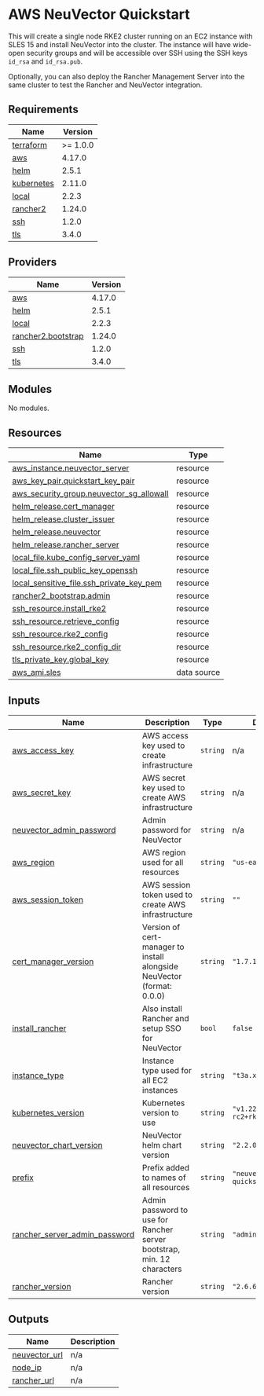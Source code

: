 # AWS NeuVector Quickstart

This will create a single node RKE2 cluster running on an EC2 instance with SLES 15 and install NeuVector into the cluster.
The instance will have wide-open security groups and will be accessible over SSH using the SSH keys
`id_rsa` and `id_rsa.pub`.

Optionally, you can also deploy the Rancher Management Server into the same cluster to test the Rancher and NeuVector integration.

<!-- BEGIN_TF_DOCS -->
## Requirements

| Name | Version |
|------|---------|
| <a name="requirement_terraform"></a> [terraform](#requirement\_terraform) | >= 1.0.0 |
| <a name="requirement_aws"></a> [aws](#requirement\_aws) | 4.17.0 |
| <a name="requirement_helm"></a> [helm](#requirement\_helm) | 2.5.1 |
| <a name="requirement_kubernetes"></a> [kubernetes](#requirement\_kubernetes) | 2.11.0 |
| <a name="requirement_local"></a> [local](#requirement\_local) | 2.2.3 |
| <a name="requirement_rancher2"></a> [rancher2](#requirement\_rancher2) | 1.24.0 |
| <a name="requirement_ssh"></a> [ssh](#requirement\_ssh) | 1.2.0 |
| <a name="requirement_tls"></a> [tls](#requirement\_tls) | 3.4.0 |

## Providers

| Name | Version |
|------|---------|
| <a name="provider_aws"></a> [aws](#provider\_aws) | 4.17.0 |
| <a name="provider_helm"></a> [helm](#provider\_helm) | 2.5.1 |
| <a name="provider_local"></a> [local](#provider\_local) | 2.2.3 |
| <a name="provider_rancher2.bootstrap"></a> [rancher2.bootstrap](#provider\_rancher2.bootstrap) | 1.24.0 |
| <a name="provider_ssh"></a> [ssh](#provider\_ssh) | 1.2.0 |
| <a name="provider_tls"></a> [tls](#provider\_tls) | 3.4.0 |

## Modules

No modules.

## Resources

| Name | Type |
|------|------|
| [aws_instance.neuvector_server](https://registry.terraform.io/providers/hashicorp/aws/4.17.0/docs/resources/instance) | resource |
| [aws_key_pair.quickstart_key_pair](https://registry.terraform.io/providers/hashicorp/aws/4.17.0/docs/resources/key_pair) | resource |
| [aws_security_group.neuvector_sg_allowall](https://registry.terraform.io/providers/hashicorp/aws/4.17.0/docs/resources/security_group) | resource |
| [helm_release.cert_manager](https://registry.terraform.io/providers/hashicorp/helm/2.5.1/docs/resources/release) | resource |
| [helm_release.cluster_issuer](https://registry.terraform.io/providers/hashicorp/helm/2.5.1/docs/resources/release) | resource |
| [helm_release.neuvector](https://registry.terraform.io/providers/hashicorp/helm/2.5.1/docs/resources/release) | resource |
| [helm_release.rancher_server](https://registry.terraform.io/providers/hashicorp/helm/2.5.1/docs/resources/release) | resource |
| [local_file.kube_config_server_yaml](https://registry.terraform.io/providers/hashicorp/local/2.2.3/docs/resources/file) | resource |
| [local_file.ssh_public_key_openssh](https://registry.terraform.io/providers/hashicorp/local/2.2.3/docs/resources/file) | resource |
| [local_sensitive_file.ssh_private_key_pem](https://registry.terraform.io/providers/hashicorp/local/2.2.3/docs/resources/sensitive_file) | resource |
| [rancher2_bootstrap.admin](https://registry.terraform.io/providers/rancher/rancher2/1.24.0/docs/resources/bootstrap) | resource |
| [ssh_resource.install_rke2](https://registry.terraform.io/providers/loafoe/ssh/1.2.0/docs/resources/resource) | resource |
| [ssh_resource.retrieve_config](https://registry.terraform.io/providers/loafoe/ssh/1.2.0/docs/resources/resource) | resource |
| [ssh_resource.rke2_config](https://registry.terraform.io/providers/loafoe/ssh/1.2.0/docs/resources/resource) | resource |
| [ssh_resource.rke2_config_dir](https://registry.terraform.io/providers/loafoe/ssh/1.2.0/docs/resources/resource) | resource |
| [tls_private_key.global_key](https://registry.terraform.io/providers/hashicorp/tls/3.4.0/docs/resources/private_key) | resource |
| [aws_ami.sles](https://registry.terraform.io/providers/hashicorp/aws/4.17.0/docs/data-sources/ami) | data source |

## Inputs

| Name | Description | Type | Default | Required |
|------|-------------|------|---------|:--------:|
| <a name="input_aws_access_key"></a> [aws\_access\_key](#input\_aws\_access\_key) | AWS access key used to create infrastructure | `string` | n/a | yes |
| <a name="input_aws_secret_key"></a> [aws\_secret\_key](#input\_aws\_secret\_key) | AWS secret key used to create AWS infrastructure | `string` | n/a | yes |
| <a name="input_neuvector_admin_password"></a> [neuvector\_admin\_password](#input\_neuvector\_admin\_password) | Admin password for NeuVector | `string` | n/a | yes |
| <a name="input_aws_region"></a> [aws\_region](#input\_aws\_region) | AWS region used for all resources | `string` | `"us-east-1"` | no |
| <a name="input_aws_session_token"></a> [aws\_session\_token](#input\_aws\_session\_token) | AWS session token used to create AWS infrastructure | `string` | `""` | no |
| <a name="input_cert_manager_version"></a> [cert\_manager\_version](#input\_cert\_manager\_version) | Version of cert-manager to install alongside NeuVector (format: 0.0.0) | `string` | `"1.7.1"` | no |
| <a name="input_install_rancher"></a> [install\_rancher](#input\_install\_rancher) | Also install Rancher and setup SSO for NeuVector | `bool` | `false` | no |
| <a name="input_instance_type"></a> [instance\_type](#input\_instance\_type) | Instance type used for all EC2 instances | `string` | `"t3a.xlarge"` | no |
| <a name="input_kubernetes_version"></a> [kubernetes\_version](#input\_kubernetes\_version) | Kubernetes version to use | `string` | `"v1.22.10-rc2+rke2r1"` | no |
| <a name="input_neuvector_chart_version"></a> [neuvector\_chart\_version](#input\_neuvector\_chart\_version) | NeuVector helm chart version | `string` | `"2.2.0"` | no |
| <a name="input_prefix"></a> [prefix](#input\_prefix) | Prefix added to names of all resources | `string` | `"neuvector-quickstart"` | no |
| <a name="input_rancher_server_admin_password"></a> [rancher\_server\_admin\_password](#input\_rancher\_server\_admin\_password) | Admin password to use for Rancher server bootstrap, min. 12 characters | `string` | `"adminadminadmin"` | no |
| <a name="input_rancher_version"></a> [rancher\_version](#input\_rancher\_version) | Rancher version | `string` | `"2.6.6"` | no |

## Outputs

| Name | Description |
|------|-------------|
| <a name="output_neuvector_url"></a> [neuvector\_url](#output\_neuvector\_url) | n/a |
| <a name="output_node_ip"></a> [node\_ip](#output\_node\_ip) | n/a |
| <a name="output_rancher_url"></a> [rancher\_url](#output\_rancher\_url) | n/a |
<!-- END_TF_DOCS -->
